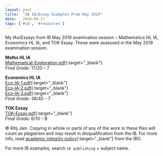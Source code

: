 ```yaml
---
layout: post
title:  "IB IA/Essay Examples From May 2019"
date:   2020-08-17
tags: ['#ib', '#resources']
---
```

My IAs/Essays from IB May 2019 examination session – Mathematics HL IA, Economics HL IA, and TOK Essay. These were assessed in the May 2019 examination session.

**Maths HL IA**\
[Mathematical-Exploration.pdf](/assets/files/ib/Mathematical-Exploration.pdf){:target="_blank"} <i class="fas fa-file-pdf"></i>\
*Final Grade:* 17/20 – 7

**Economics HL IA**\
[Eco-IA-1.pdf](/assets/files/ib/Eco-IA-1.pdf){:target="_blank"} <i class="fas fa-file-pdf"></i>\
[Eco-IA-2.pdf](/assets/files/ib/Eco-IA-2.pdf){:target="_blank"} <i class="fas fa-file-pdf"></i>\
[Eco-IA-3.pdf](/assets/files/ib/Eco-IA-3.pdf){:target="_blank"} <i class="fas fa-file-pdf"></i>\
*Final Grade:* 38/45 – 7

**TOK Essay**\
[TOK-Essay.pdf](/assets/files/ib/TOK-Essay.pdf){:target="_blank"} <i class="fas fa-file-pdf"></i>\
*Final Grade:* 6/10 – B

&copy; Ritij Jain. Copying in whole or parts of any of the work in these files will count as plagiarism and may result in disqualification from the IB. For more info, read [academic integrity policy](https://www.ibo.org/contentassets/76d2b6d4731f44ff800d0d06d371a892/academic-integrity-policy-english.pdf){:target="_blank"} <i class="fas fa-external-link-alt"></i> from the IBO.

For more IB examples, search `ib publishing` + subject name.